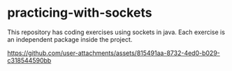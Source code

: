 # practicing-with-sockets
This repository has coding exercises using sockets in java.
Each exercise is an independent package inside the project.




https://github.com/user-attachments/assets/815491aa-8732-4ed0-b029-c318544590bb

